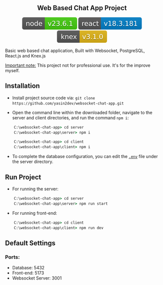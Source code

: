 <p align="center">
  <h2 align="center">Web Based Chat App Project</h2>
</p>

<div align="center">
    <img src="./res/badges/node.svg"/>
    <img src="./res/badges/react.svg"/>
    <img src="./res/badges/knex.svg"/>
</div>

Basic web based chat application, Built with Websocket, PostgreSQL, React.js and Knex.js

<ins>Important note:</ins> This project not for professional use. It's for the improve myself.

## Installation

- <p>Install project source code via: <code>git clone https://github.com/yasin2dev/websocket-chat-app.git</code></p>

- <p>Open the command line within the downloaded folder, navigate to the server and client directories, and run the command <code>npm i</code>:</p>
```cmd
    C:\websocket-chat-app> cd server
    C:\websocket-chat-app\server> npm i
```
```cmd
    C:\websocket-chat-app> cd client
    C:\websocket-chat-app\client> npm i
```
- To complete the database configuration, you can edit the <code>[.env](https://github.com/yasin2dev/websocket-chat-app/blob/master/server/.env)</code> file under the server directory.

## Run Project
- For running the server:
```cmd
    C:\websocket-chat-app> cd server
    C:\websocket-chat-app\server> npm run start
```
- For running front-end:
```cmd
    C:\websocket-chat-app> cd client
    C:\websocket-chat-app\client> npm run dev
```

## Default Settings

### Ports:

- Database: 5432
- Front-end: 5173
- Websocket Server: 3001